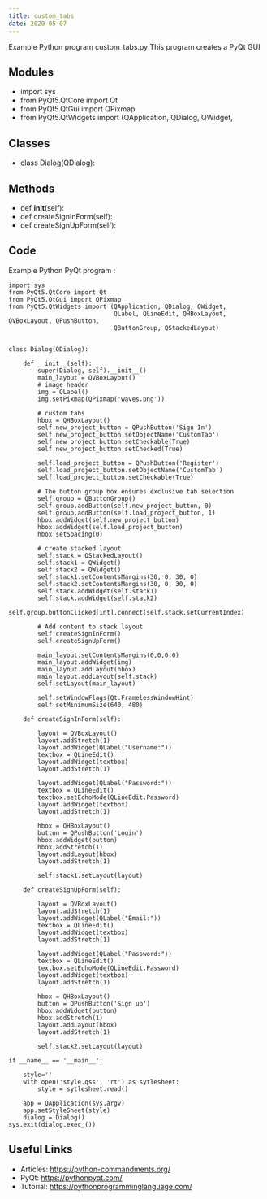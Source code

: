 ```yaml
---
title: custom_tabs
date: 2020-05-07
---
```

Example Python program custom_tabs.py
This program creates a PyQt GUI

## Modules

* import sys
* from PyQt5.QtCore import Qt
* from PyQt5.QtGui import QPixmap
* from PyQt5.QtWidgets import (QApplication, QDialog, QWidget,

## Classes

* class Dialog(QDialog):

## Methods

* def __init__(self):
* def createSignInForm(self):
* def createSignUpForm(self):

## Code

Example Python PyQt program :

    import sys
    from PyQt5.QtCore import Qt
    from PyQt5.QtGui import QPixmap
    from PyQt5.QtWidgets import (QApplication, QDialog, QWidget,
                                 QLabel, QLineEdit, QHBoxLayout, QVBoxLayout, QPushButton, 
                                 QButtonGroup, QStackedLayout)
    
    
    class Dialog(QDialog):
    
        def __init__(self):
            super(Dialog, self).__init__()
            main_layout = QVBoxLayout()
            # image header
            img = QLabel()
            img.setPixmap(QPixmap('waves.png'))
            
            # custom tabs
            hbox = QHBoxLayout()
            self.new_project_button = QPushButton('Sign In')
            self.new_project_button.setObjectName('CustomTab')
            self.new_project_button.setCheckable(True)
            self.new_project_button.setChecked(True)    
            
            self.load_project_button = QPushButton('Register')
            self.load_project_button.setObjectName('CustomTab')
            self.load_project_button.setCheckable(True)
            
            # The button group box ensures exclusive tab selection
            self.group = QButtonGroup()
            self.group.addButton(self.new_project_button, 0)
            self.group.addButton(self.load_project_button, 1)
            hbox.addWidget(self.new_project_button)
            hbox.addWidget(self.load_project_button)
            hbox.setSpacing(0)
    
            # create stacked layout 
            self.stack = QStackedLayout()
            self.stack1 = QWidget()
            self.stack2 = QWidget()
            self.stack1.setContentsMargins(30, 0, 30, 0)
            self.stack2.setContentsMargins(30, 0, 30, 0)
            self.stack.addWidget(self.stack1)
            self.stack.addWidget(self.stack2)
            self.group.buttonClicked[int].connect(self.stack.setCurrentIndex)
    
            # Add content to stack layout  
            self.createSignInForm()
            self.createSignUpForm()
    
            main_layout.setContentsMargins(0,0,0,0)     
            main_layout.addWidget(img)
            main_layout.addLayout(hbox)
            main_layout.addLayout(self.stack)
            self.setLayout(main_layout)
    
            self.setWindowFlags(Qt.FramelessWindowHint)
            self.setMinimumSize(640, 480)
    
        def createSignInForm(self):
           
            layout = QVBoxLayout()
            layout.addStretch(1)
            layout.addWidget(QLabel("Username:"))
            textbox = QLineEdit()
            layout.addWidget(textbox)
            layout.addStretch(1)
    
            layout.addWidget(QLabel("Password:"))
            textbox = QLineEdit()
            textbox.setEchoMode(QLineEdit.Password)
            layout.addWidget(textbox)
            layout.addStretch(1)
            
            hbox = QHBoxLayout()
            button = QPushButton('Login')
            hbox.addWidget(button)
            hbox.addStretch(1)
            layout.addLayout(hbox)
            layout.addStretch(1)
    
            self.stack1.setLayout(layout)
    
        def createSignUpForm(self):
           
            layout = QVBoxLayout()
            layout.addStretch(1)
            layout.addWidget(QLabel("Email:"))
            textbox = QLineEdit()
            layout.addWidget(textbox)
            layout.addStretch(1)
    
            layout.addWidget(QLabel("Password:"))
            textbox = QLineEdit()
            textbox.setEchoMode(QLineEdit.Password)
            layout.addWidget(textbox)
            layout.addStretch(1)
            
            hbox = QHBoxLayout()
            button = QPushButton('Sign up')
            hbox.addWidget(button)
            hbox.addStretch(1)
            layout.addLayout(hbox)
            layout.addStretch(1)
    
            self.stack2.setLayout(layout)
    
    if __name__ == '__main__':
    
        style=''
        with open('style.qss', 'rt') as sytlesheet:
            style = sytlesheet.read()
    
        app = QApplication(sys.argv)
        app.setStyleSheet(style)
        dialog = Dialog()
    sys.exit(dialog.exec_())
    

## Useful Links

- Articles: https://python-commandments.org/
- PyQt: https://pythonpyqt.com/
- Tutorial: https://pythonprogramminglanguage.com/
